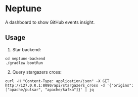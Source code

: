 # Neptune

A dashboard to show GitHub events insight.

## Usage

1. Star backend:

```shell
cd neptune-backend
./gradlew bootRun
```

2. Query stargazers cross:

```shell
curl -H "Content-Type: application/json" -X GET http://127.0.0.1:8080/api/stargazers_cross -d '{"origins": ["apache/pulsar", "apache/kafka"]}' | jq
```
